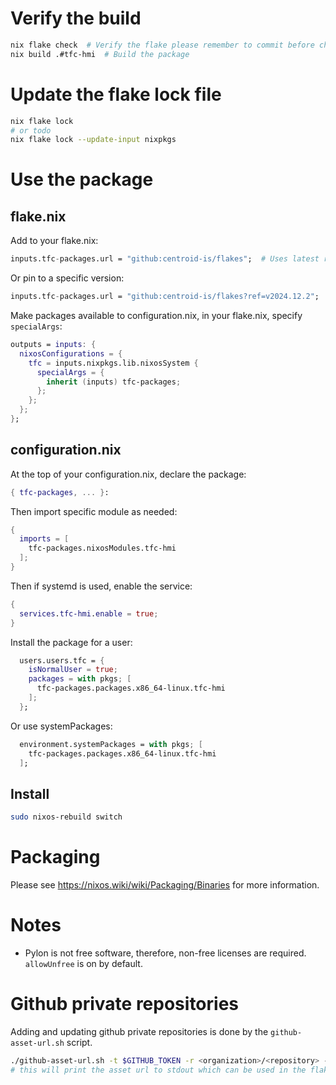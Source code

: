 # Verify the build
```bash
nix flake check  # Verify the flake please remember to commit before checking
nix build .#tfc-hmi  # Build the package
```
# Update the flake lock file
```bash
nix flake lock
# or todo
nix flake lock --update-input nixpkgs
```

# Use the package

## flake.nix
Add to your flake.nix:
```nix
inputs.tfc-packages.url = "github:centroid-is/flakes";  # Uses latest release
```

Or pin to a specific version:
```nix
inputs.tfc-packages.url = "github:centroid-is/flakes?ref=v2024.12.2";
```

Make packages available to configuration.nix, in your flake.nix, specify `specialArgs`:
```nix
outputs = inputs: {
  nixosConfigurations = {
    tfc = inputs.nixpkgs.lib.nixosSystem {
      specialArgs = {
        inherit (inputs) tfc-packages;
      };
    };
  };
};
```
## configuration.nix

At the top of your configuration.nix, declare the package:
```nix
{ tfc-packages, ... }:
```

Then import specific module as needed:
```nix
{
  imports = [
    tfc-packages.nixosModules.tfc-hmi
  ];
}
```

Then if systemd is used, enable the service:
```nix
{
  services.tfc-hmi.enable = true;
}
```

Install the package for a user:
```nix
  users.users.tfc = {
    isNormalUser = true;
    packages = with pkgs; [
      tfc-packages.packages.x86_64-linux.tfc-hmi
    ];
  };
```
Or use systemPackages:
```nix
  environment.systemPackages = with pkgs; [
    tfc-packages.packages.x86_64-linux.tfc-hmi
  ];
```

## Install

```bash
sudo nixos-rebuild switch
```

# Packaging

Please see https://nixos.wiki/wiki/Packaging/Binaries for more information.


# Notes

- Pylon is not free software, therefore, non-free licenses are required. `allowUnfree` is on by default.

# Github private repositories

Adding and updating github private repositories is done by the `github-asset-url.sh` script.

```bash
./github-asset-url.sh -t $GITHUB_TOKEN -r <organization>/<repository> -v <version> -f <filename>
# this will print the asset url to stdout which can be used in the flake
```
